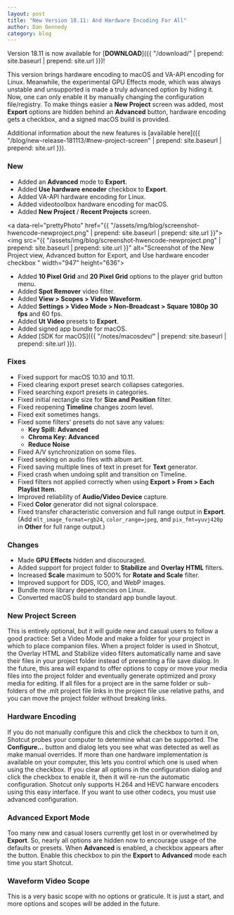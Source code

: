 ```yaml
---
layout: post
title: "New Version 18.11: And Hardware Encoding For All"
author: Dan Dennedy
category: blog
---
```


Version 18.11 is now available for [**DOWNLOAD**]({{ "/download/" | prepend: site.baseurl | prepend: site.url }})!

This version brings hardware encoding to macOS and VA-API encoding for Linux.
Meanwhile, the experimental GPU Effects mode, which was always unstable and
unsupported is made a truly advanced option by hiding it. Now, one can only
enable it by manually changing the configuration file/registry. To make things
easier a **New Project** screen was added, most **Export** options are hidden behind an
**Advanced** button, hardware encoding gets a checkbox, and a signed macOS build is
provided.

Additional information about the new features is [available here]({{ "/blog/new-release-181113/#new-project-screen" | prepend: site.baseurl | prepend: site.url }}).

### New

- Added an **Advanced** mode to **Export**.
- Added **Use hardware encoder** checkbox to **Export**.
- Added VA-API hardware encoding for Linux.
- Added videotoolbox hardware encoding for macOS.
- Added **New Project** / **Recent Projects** screen.

<a data-rel="prettyPhoto" href="{{ "/assets/img/blog/screenshot-hwencode-newproject.png" | prepend: site.baseurl | prepend: site.url }}">
<img src="{{ "/assets/img/blog/screenshot-hwencode-newproject.png" | prepend: site.baseurl | prepend: site.url }}"
alt="Screenshot of the New Project view, Advanced button for Export, and Use hardware encoder checkbox " width="947" height="636"></a>

- Added **10 Pixel Grid** and **20 Pixel Grid** options to the player grid button menu.
- Added **Spot Remover** video filter.
- Added **View > Scopes > Video Waveform**.
- Added **Settings > Video Mode > Non-Broadcast > Square 1080p 30 fps** and 60 fps.
- Added **Ut Video** presets to **Export**.
- Added signed app bundle for macOS.
- Added [SDK for macOS]({{ "/notes/macosdev/"  | prepend: site.baseurl | prepend: site.url }}).

### Fixes

- Fixed support for macOS 10.10 and 10.11.
- Fixed clearing export preset search collapses categories.
- Fixed searching export presets in categories.
- Fixed initial rectangle size for **Size and Position** filter.
- Fixed reopening **Timeline** changes zoom level.
- Fixed exit sometimes hangs.
- Fixed some filters' presets do not save any values:
  - **Key Spill: Advanced**
  - **Chroma Key: Advanced**
  - **Reduce Noise**
- Fixed A/V synchronization on some files.
- Fixed seeking on audio files with album art.
- Fixed saving multiple lines of text in preset for **Text** generator.
- Fixed crash when undoing split and transition on Timeline.
- Fixed filters not applied correctly when using **Export > From > Each Playlist Item**.
- Improved reliability of **Audio/Video Device** capture.
- Fixed **Color** generator did not signal colorspace.
- Fixed transfer characteristic conversion and full range output in **Export**.  
  (Add `mlt_image_format=rgb24`, `color_range=jpeg`, and `pix_fmt=yuvj420p` in
  **Other** for full range output.)

### Changes

- Made **GPU Effects** hidden and discouraged.
- Added support for project folder to **Stabilize** and **Overlay HTML** filters.
- Increased **Scale** maximum to 500% for **Rotate and Scale** filter.
- Improved support for DDS, ICO, and WebP images.
- Bundle more library dependencies on Linux.
- Converted macOS build to standard app bundle layout.

<!--more-->

### New Project Screen

This is entirely optional, but it will guide new and casual users to follow a
good practice: Set a Video Mode and make a folder for your project in which to
place companion files. When a project folder is used in Shotcut, the Overlay
HTML and Stabilize video filters automatically name and save their files in your
project folder instead of presenting a file save dialog. In the future, this
area will expand to offer options to copy or move your media files into the
project folder and eventually generate optimized and proxy media for editing.
If all files for a project are in the same folder or sub-folders of the .mlt
project file links in the project file use relative paths, and you can
move the project folder without breaking links.

### Hardware Encoding

If you do not manually configure this and click the checkbox to turn it on,
Shotcut probes your computer to determine what can be supported. The
**Configure...** button and dialog lets you see what was detected as well as
make manual overrides. If more than one hardware implementation is available on
your computer, this lets you control which one is used when using the checkbox.
If you clear all options in the configuration dialog and click the checkbox to
enable it, then it will re-run the automatic configuration. Shotcut only
supports H.264 and HEVC harware encoders using this easy interface. If you want
to use other codecs, you must use advanced configuration.

### Advanced Export Mode

Too many new and casual losers currently get lost in or overwhelmed by
**Export**. So, nearly all options are hidden now to encourage usage of the
defaults or presets. When **Advanced** is enabled, a checkbox appears after the
button. Enable this checkbox to pin the **Export** to **Advanced** mode each
time you start Shotcut.

### Waveform Video Scope

This is a very basic scope with no options or graticule. It is just a start,
and more options and scopes will be added in the future.
